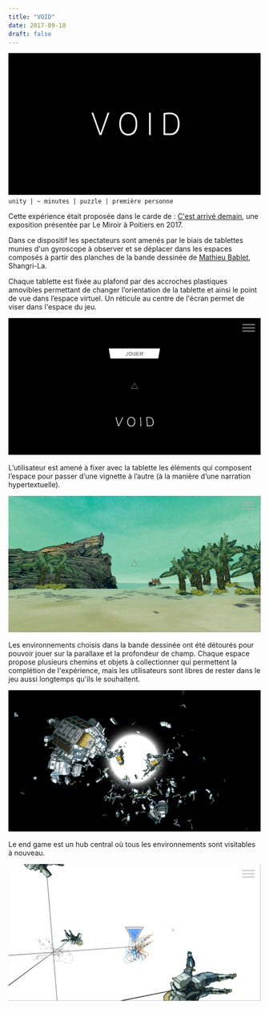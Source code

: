 ```yaml
---
title: "VOID"
date: 2017-09-10
draft: false
---
```

![VOID](./images/VOID.gif#half)
`unity | ~ minutes | puzzle | première personne`

Cette expérience était proposée dans le carde de : [C'est arrivé demain](https://www.poitiers.fr/cest-arrive-demain-la-bd-de-sf-envahit-poitiers-episode-1-planches-dessins-et-objets-de-collections), une exposition présentée par Le Miroir à Poitiers en 2017.

Dans ce dispositif les spectateurs sont amenés par le biais de tablettes munies d'un gyroscope à observer et se déplacer dans les espaces composés à partir des planches de la bande dessinée de [Mathieu Bablet](https://mathieubablet.ultra-book.com/), Shangri-La.

Chaque tablette est fixée au plafond par des accroches plastiques amovibles permettant de changer l’orientation de la tablette et ainsi le point de vue dans l’espace virtuel.
Un réticule au centre de l'écran permet de viser dans l'espace du jeu.

![menu](./images/menu.png)

L’utilisateur est amené à fixer avec la tablette les éléments qui composent l’espace pour passer d’une vignette à l’autre (à la manière d’une narration hypertextuelle). 

![réticule](./images/plage_vert_reticule.jpg)

Les environnements choisis dans la bande dessinée ont été détourés pour pouvoir jouer sur la parallaxe et la profondeur de champ.
Chaque espace propose plusieurs chemins et objets à collectionner qui permettent la complétion de l'expérience, mais les utilisateurs sont libres de rester dans le jeu aussi longtemps qu'ils le souhaitent.

![espace](./images/space_dark.png)

Le end game est un hub central où tous les environnements sont visitables à nouveau.

![end game](./images/end_game_void.png)